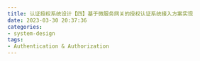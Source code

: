 ```yaml
---
title: 认证授权系统设计【四】基于微服务网关的授权认证系统接入方案实现
date: 2023-03-30 20:37:36
categories:
- system-design
tags:
- Authentication & Authorization
---
```

